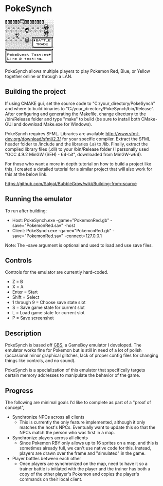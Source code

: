 PokeSynch
=================

![](https://github.com/Salgat/PokeSynch/blob/master/doc/preview.png)

PokeSynch allows multiple players to play Pokemon Red, Blue, or Yellow together online or through a LAN.

Building the project
------------------------------------------
If using CMAKE gui, set the source code to "C:/your_directory/PokeSynch" and where to build binaries to "C:/your_directory/PokeSynch/bin/Release". After configuring and generating the Makefile, change directory to the /bin/Release folder and type "make" to build (be sure to install both CMake-GUI and download Make.exe for Windows).

PokeSynch requires SFML. Libraries are available http://www.sfml-dev.org/download/sfml/2.3/ for your specific compiler. Extract the SFML header folder to /include and the libraries (.a) to /lib. Finally, extract the compiled library files (.dll) to your /bin/Release folder (I personally used "GCC 4.9.2 MinGW (SEH) - 64-bit", downloaded from MinGW-w64).

For those who want a more in depth tutorial on how to build a project like this, I created a detailed tutorial for a similar project that will also work for this at the below link.

https://github.com/Salgat/BubbleGrow/wiki/Building-from-source

Running the emulator
------------------------------------------
To run after building: 
 * Host: PokeSynch.exe -game="PokemonRed.gb" -save="PokemonRed.sav" -host
 * Client: PokeSynch.exe -game="PokemonRed.gb" -save="PokemonRed.sav" -connect=127.0.0.1

Note: The -save argument is optional and used to load and use save files.

Controls
------------------------------------------
Controls for the emulator are currently hard-coded.
* Z = B
* X = A
* Enter = Start
* Shift = Select
* 1 through 9 = Choose save state slot
* S = Save game state for current slot
* L = Load game state for current slot
* P = Save screenshot

Description
------------------------------------------
PokeSynch is based off [GBS](https://github.com/Salgat/GameBoyEmulator-GBS), a GameBoy emulator I developed. The emulator works fine for Pokemon but is still in need of a lot of polish (occasional minor graphical glitches, lack of proper config files for changing things like controls, and no sound).

PokeSynch is a specialization of this emulator that specifically targets certain memory addresses to manipulate the behavior of the game.

Progress
------------------------------------------
The following are minimal goals I'd like to complete as part of a "proof of concept",
 * Synchronize NPCs across all clients
   * This is currently the only feature implemented, although it only matches the host's NPCs. Eventually want to update this so that the NPCs match the person who was first in a map.
 * Synchronize players across all clients
   * Since Pokemon RBY only allows up to 16 sprites on a map, and this is sometimes already full, we can't use native code for this. Instead, players are drawn over the frame and "simulated" in the game.
 * Player battles between each other
   * Once players are synchronized on the map, need to have it so a trainer battle is initiated with the player and the trainer has both a copy of the other player's Pokemon and copies the player's commands on their local client.


